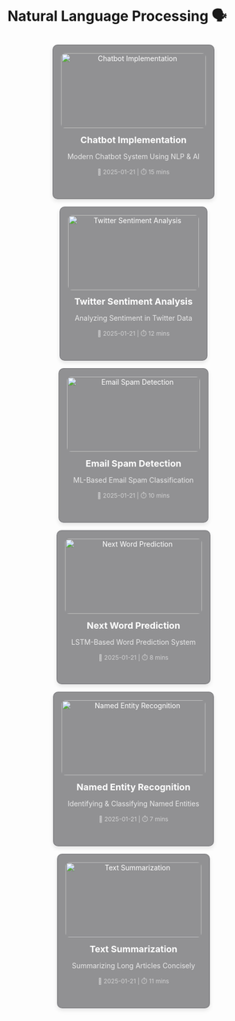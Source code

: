 # Natural Language Processing 🗣️

<div style="display: grid; grid-template-columns: repeat(auto-fit, minmax(280px, 1fr)); gap: 15px; padding: 10px;">

  <!-- Chatbot Implementation -->
  <figure style="padding: 1rem; background: rgba(39, 39, 43, 0.5); border-radius: 10px; border: 1px solid rgba(76, 76, 82, 0.4); box-shadow: 0 4px 8px rgba(0, 0, 0, 0.1); transition: transform 0.2s ease-in-out; text-align: center; max-width: 320px; margin: auto;">
    <a href="chatbot-implementation" style="color: white; text-decoration: none; display: block;">
      <img src="https://img.freepik.com/free-vector/chat-bot-concept-illustration_114360-5522.jpg" alt="Chatbot Implementation" style="width: 100%; height: 150px; object-fit: cover; border-radius: 8px; transition: transform 0.2s;" />
      <div style="padding: 0.8rem;">
        <h3 style="margin: 0; font-size: 18px;">Chatbot Implementation</h3>
        <p style="font-size: 14px; opacity: 0.8;">Modern Chatbot System Using NLP & AI</p>
        <p style="font-size: 12px; opacity: 0.6;">📅 2025-01-21 | ⏱️ 15 mins</p>
      </div>
    </a>
  </figure>

  <!-- Twitter Sentiment Analysis -->
  <figure style="padding: 1rem; background: rgba(39, 39, 43, 0.5); border-radius: 10px; border: 1px solid rgba(76, 76, 82, 0.4); box-shadow: 0 4px 8px rgba(0, 0, 0, 0.1); transition: transform 0.2s ease-in-out; text-align: center; max-width: 320px; margin: auto;">
    <a href="twitter-sentiment-analysis" style="color: white; text-decoration: none; display: block;">
      <img src="https://img.freepik.com/free-photo/social-media-marketing-concept-marketing-with-applications_23-2150063130.jpg" alt="Twitter Sentiment Analysis" style="width: 100%; height: 150px; object-fit: cover; border-radius: 8px; transition: transform 0.2s;" />
      <div style="padding: 0.8rem;">
        <h3 style="margin: 0; font-size: 18px;">Twitter Sentiment Analysis</h3>
        <p style="font-size: 14px; opacity: 0.8;">Analyzing Sentiment in Twitter Data</p>
        <p style="font-size: 12px; opacity: 0.6;">📅 2025-01-21 | ⏱️ 12 mins</p>
      </div>
    </a>
  </figure>

  <!-- Email Spam Detection -->
  <figure style="padding: 1rem; background: rgba(39, 39, 43, 0.5); border-radius: 10px; border: 1px solid rgba(76, 76, 82, 0.4); box-shadow: 0 4px 8px rgba(0, 0, 0, 0.1); transition: transform 0.2s ease-in-out; text-align: center; max-width: 320px; margin: auto;">
    <a href="email-spam-detection" style="color: white; text-decoration: none; display: block;">
      <img src="https://img.freepik.com/free-photo/spam-mail-concept-with-envelopes_23-2149133736.jpg" alt="Email Spam Detection" style="width: 100%; height: 150px; object-fit: cover; border-radius: 8px; transition: transform 0.2s;" />
      <div style="padding: 0.8rem;">
        <h3 style="margin: 0; font-size: 18px;">Email Spam Detection</h3>
        <p style="font-size: 14px; opacity: 0.8;">ML-Based Email Spam Classification</p>
        <p style="font-size: 12px; opacity: 0.6;">📅 2025-01-21 | ⏱️ 10 mins</p>
      </div>
    </a>
  </figure>

  <!-- Next Word Prediction -->
  <figure style="padding: 1rem; background: rgba(39, 39, 43, 0.5); border-radius: 10px; border: 1px solid rgba(76, 76, 82, 0.4); box-shadow: 0 4px 8px rgba(0, 0, 0, 0.1); transition: transform 0.2s ease-in-out; text-align: center; max-width: 320px; margin: auto;">
    <a href="next-word-pred" style="color: white; text-decoration: none; display: block;">
      <img src="https://img.freepik.com/free-photo/ai-technology-brain-background-digital-transformation-concept_53876-124672.jpg" alt="Next Word Prediction" style="width: 100%; height: 150px; object-fit: cover; border-radius: 8px; transition: transform 0.2s;" />
      <div style="padding: 0.8rem;">
        <h3 style="margin: 0; font-size: 18px;">Next Word Prediction</h3>
        <p style="font-size: 14px; opacity: 0.8;">LSTM-Based Word Prediction System</p>
        <p style="font-size: 12px; opacity: 0.6;">📅 2025-01-21 | ⏱️ 8 mins</p>
      </div>
    </a>
  </figure>

  <!-- Named Entity Recognition -->
  <figure style="padding: 1rem; background: rgba(39, 39, 43, 0.5); border-radius: 10px; border: 1px solid rgba(76, 76, 82, 0.4); box-shadow: 0 4px 8px rgba(0, 0, 0, 0.1); transition: transform 0.2s ease-in-out; text-align: center; max-width: 320px; margin: auto;">
    <a href="name-entity-recognition" style="color: white; text-decoration: none; display: block;">
      <img src="https://img.freepik.com/free-photo/close-up-hand-writing-notebook-top-view_23-2148888824.jpg" alt="Named Entity Recognition" style="width: 100%; height: 150px; object-fit: cover; border-radius: 8px; transition: transform 0.2s;" />
      <div style="padding: 0.8rem;">
        <h3 style="margin: 0; font-size: 18px;">Named Entity Recognition</h3>
        <p style="font-size: 14px; opacity: 0.8;">Identifying & Classifying Named Entities</p>
        <p style="font-size: 12px; opacity: 0.6;">📅 2025-01-21 | ⏱️ 7 mins</p>
      </div>
    </a>
  </figure>

  <!-- Text Summarization -->
  <figure style="padding: 1rem; background: rgba(39, 39, 43, 0.5); border-radius: 10px; border: 1px solid rgba(76, 76, 82, 0.4); box-shadow: 0 4px 8px rgba(0, 0, 0, 0.1); transition: transform 0.2s ease-in-out; text-align: center; max-width: 320px; margin: auto;">
    <a href="text-summarization" style="color: white; text-decoration: none; display: block;">
      <img src="https://img.freepik.com/free-photo/close-up-typing-laptop-keyboard_23-2149319316.jpg" alt="Text Summarization" style="width: 100%; height: 150px; object-fit: cover; border-radius: 8px; transition: transform 0.2s;" />
      <div style="padding: 0.8rem;">
        <h3 style="margin: 0; font-size: 18px;">Text Summarization</h3>
        <p style="font-size: 14px; opacity: 0.8;">Summarizing Long Articles Concisely</p>
        <p style="font-size: 12px; opacity: 0.6;">📅 2025-01-21 | ⏱️ 11 mins</p>
      </div>
    </a>
  </figure>

</div> 
